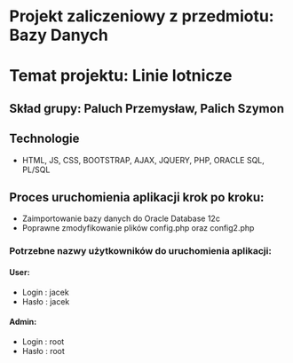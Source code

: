 # Projekt zaliczeniowy z przedmiotu: Bazy Danych

# Temat projektu: Linie lotnicze

## Skład grupy: Paluch Przemysław, Palich Szymon

## Technologie
- HTML, JS, CSS, BOOTSTRAP, AJAX, JQUERY, PHP, ORACLE SQL, PL/SQL

## Proces uruchomienia aplikacji krok po kroku:
- Zaimportowanie bazy danych do Oracle Database 12c
- Poprawne zmodyfikowanie plików config.php oraz config2.php

### Potrzebne nazwy użytkowników do uruchomienia aplikacji:
#### User:
- Login : jacek
- Hasło : jacek
#### Admin:
- Login : root
- Hasło : root
